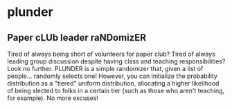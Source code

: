# plunder
Paper cLUb leader raNDomizER
---

Tired of always being short of volunteers for paper club? Tired of always leading group discussion despite having class and teaching 
responsibilities? Look no further. PLUNDER is a simple randomizer that, given a list of people... randomly selects one! 
However, you can initialize the probability distribution as a "tiered" uniform distribution, allocating a higher 
likelihood of being slected to folks in a certain tier (such as those who aren't teaching, for example). No more excuses!